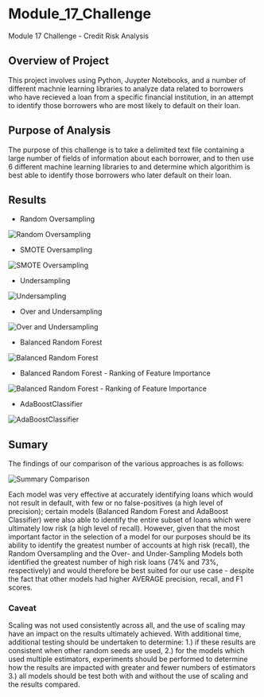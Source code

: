 # Module_17_Challenge
Module 17 Challenge - Credit Risk Analysis

## Overview of Project
This project involves using Python, Juypter Notebooks, and a number of different machnie learning libraries to analyze data related to borrowers who have recieved a loan from a specific financial institution, in an attempt to identify those borrowers who are most likely to default on their loan. 

## Purpose of Analysis
The purpose of this challenge is to take a delimited text file containing a large number of fields of information about each borrower, and to then use 6 different machine learning libraries to and determine which algorithim is best able to identify those borrowers who later default on their loan.

## Results

- Random Oversampling

![Random Oversampling](/images/001_random_oversampling.png)

- SMOTE Oversampling

![SMOTE Oversampling](/images/002_SMOTE_oversampling.png)

- Undersampling

![Undersampling](/images/003_undersampling.png)

- Over and Undersampling

![Over and Undersampling](/images/004_over_and_under_sampling.png)

- Balanced Random Forest

![Balanced Random Forest](/images/005_balanced_random_forest.png)

 - Balanced Random Forest - Ranking of Feature Importance
  
![Balanced Random Forest - Ranking of Feature Importance](/images/005_feature_importance.png)

- AdaBoostClassifier

![AdaBoostClassifier](/images/006_AdaBoostClassifier.png)

## Sumary

The findings of our comparison of the various approaches is as follows:

![Summary Comparison](/images/007_summary_statistics.png)

Each model was very effective at accurately identifying loans which would not result in default, with few or no false-positives (a high level of precision); certain models (Balanced Random Forest and AdaBoost Classifier) were also able to identify the entire subset of loans which were ultimately low risk (a high level of recall).  However, given that the most important factor in the selection of a model for our purposes should be its ability to identify the greatest number of accounts at high risk (recall), the Random Oversampling and the Over- and Under-Sampling Models both identified the greatest number of high risk loans (74% and 73%, respectively) and would therefore be best suited for our use case - despite the fact that other models had higher AVERAGE precision, recall, and F1 scores.

### Caveat

Scaling was not used consistently across all, and the use of scaling may have an impact on the results ultimately achieved.  With additional time, additional testing should be undertaken to determine: 1.) if these results are consistent when other random seeds are used, 2.) for the models which used multiple estimators, experiments should be performed to determine how the results are impacted with greater and fewer numbers of estimators 3.) all models should be test both with and without the use of scaling and the results compared. 

